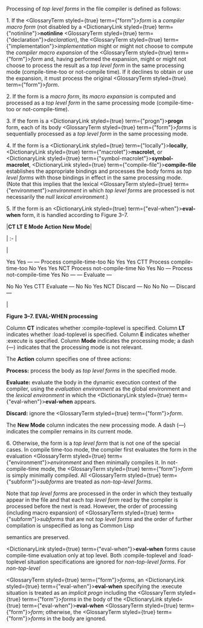  



Processing of *top level forms* in the file compiler is defined as follows: 



1\. If the <GlossaryTerm styled={true} term={"form"}><i>form</i></GlossaryTerm> is a *compiler macro form* (not disabled by a <DictionaryLink styled={true} term={"notinline"}><b>notinline</b></DictionaryLink> <GlossaryTerm styled={true} term={"declaration"}><i>declaration</i></GlossaryTerm>), the <GlossaryTerm styled={true} term={"implementation"}><i>implementation</i></GlossaryTerm> might or might not choose to compute the *compiler macro expansion* of the <GlossaryTerm styled={true} term={"form"}><i>form</i></GlossaryTerm> and, having performed the expansion, might or might not choose to process the result as a *top level form* in the same processing mode (compile-time-too or not-compile time). If it declines to obtain or use the expansion, it must process the original <GlossaryTerm styled={true} term={"form"}><i>form</i></GlossaryTerm>. 



2\. If the form is a *macro form*, its *macro expansion* is computed and processed as a *top level form* in the same processing mode (compile-time-too or not-compile-time). 



3\. If the form is a <DictionaryLink styled={true} term={"progn"}><b>progn</b></DictionaryLink> form, each of its body <GlossaryTerm styled={true} term={"form"}><i>forms</i></GlossaryTerm> is sequentially processed as a *top level form* in the same processing mode. 



4\. If the form is a <DictionaryLink styled={true} term={"locally"}><b>locally</b></DictionaryLink>, <DictionaryLink styled={true} term={"macrolet"}><b>macrolet</b></DictionaryLink>, or <DictionaryLink styled={true} term={"symbol-macrolet"}><b>symbol-macrolet</b></DictionaryLink>, <DictionaryLink styled={true} term={"compile-file"}><b>compile-file</b></DictionaryLink> establishes the appropriate bindings and processes the body forms as *top level forms* with those bindings in effect in the same processing mode. (Note that this implies that the lexical <GlossaryTerm styled={true} term={"environment"}><i>environment</i></GlossaryTerm> in which *top level forms* are processed is not necessarily the *null lexical environment*.) 



5\. If the form is an <DictionaryLink styled={true} term={"eval-when"}><b>eval-when</b></DictionaryLink> form, it is handled according to Figure 3–7.  







|**CT LT E Mode Action New Mode**|

| :- |

|<p>Yes Yes — — Process compile-time-too No Yes Yes CTT Process compile-time-too No Yes Yes NCT Process not-compile-time No Yes No — Process not-compile-time Yes No — — Evaluate — </p><p>No No Yes CTT Evaluate — No No Yes NCT Discard — No No No — Discard —</p>|





**Figure 3–7. EVAL-WHEN processing** 



Column **CT** indicates whether :compile-toplevel is specified. Column **LT** indicates whether :load-toplevel is specified. Column **E** indicates whether :execute is specified. Column **Mode** indicates the processing mode; a dash (—) indicates that the processing mode is not relevant. 



The
 **Action**
 column specifies one of three actions: 



**Process:** process the body as *top level forms* in the specified mode. 



**Evaluate:** evaluate the body in the dynamic execution context of the compiler, using the *evaluation environment* as the global environment and the *lexical environment* in which the <DictionaryLink styled={true} term={"eval-when"}><b>eval-when</b></DictionaryLink> appears. 



**Discard:** ignore the <GlossaryTerm styled={true} term={"form"}><i>form</i></GlossaryTerm>. 



The **New Mode** column indicates the new processing mode. A dash (—) indicates the compiler remains in its current mode. 



6\. Otherwise, the form is a *top level form* that is not one of the special cases. In compile time-too mode, the compiler first evaluates the form in the evaluation <GlossaryTerm styled={true} term={"environment"}><i>environment</i></GlossaryTerm> and then minimally compiles it. In not-compile-time mode, the <GlossaryTerm styled={true} term={"form"}><i>form</i></GlossaryTerm> is simply minimally compiled. All <GlossaryTerm styled={true} term={"subform"}><i>subforms</i></GlossaryTerm> are treated as *non-top-level forms*. 



Note that *top level forms* are processed in the order in which they textually appear in the file and that each *top level form* read by the compiler is processed before the next is read. However, the order of processing (including macro expansion) of <GlossaryTerm styled={true} term={"subform"}><i>subforms</i></GlossaryTerm> that are not *top level forms* and the order of further compilation is unspecified as long as Common Lisp 



semantics are preserved. 



<DictionaryLink styled={true} term={"eval-when"}><b>eval-when</b></DictionaryLink> forms cause compile-time evaluation only at top level. Both :compile-toplevel and :load-toplevel situation specifications are ignored for *non-top-level forms*. For *non-top-level*  







<GlossaryTerm styled={true} term={"form"}><i>forms</i></GlossaryTerm>, an <DictionaryLink styled={true} term={"eval-when"}><b>eval-when</b></DictionaryLink> specifying the :execute situation is treated as an *implicit progn* including the <GlossaryTerm styled={true} term={"form"}><i>forms</i></GlossaryTerm> in the body of the <DictionaryLink styled={true} term={"eval-when"}><b>eval-when</b></DictionaryLink> <GlossaryTerm styled={true} term={"form"}><i>form</i></GlossaryTerm>; otherwise, the <GlossaryTerm styled={true} term={"form"}><i>forms</i></GlossaryTerm> in the body are ignored. 




